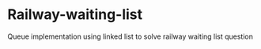 # Railway-waiting-list
Queue implementation using linked list to solve railway waiting list question
